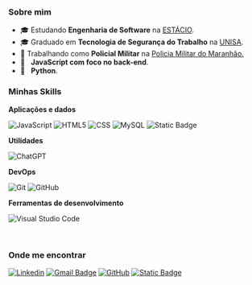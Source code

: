 <h3>Sobre mim</h3>

- 🎓 Estudando **Engenharia de Software** na <a href="https://estacio.br/">ESTÁCIO</a>.
- 🎓 Graduado em  **Tecnologia de Segurança do Trabalho** na <a href="https://www.unisa.br/">UNISA</a>.
- 💼 Trabalhando como **Policial Militar** na <a href="https://www.pm.ma.gov.br/">Policia Militar do Maranhão.</a>
- 🌱 &nbsp; **JavaScript com foco no back-end**.
- 🌱 &nbsp; **Python**.

<h3>Minhas Skills</h3>

**Aplicações e dados**

![JavaScript](https://img.shields.io/badge/-JavaScript-333333?style=flat&logo=javascript)
![HTML5](https://img.shields.io/badge/-HTML5-333333?style=flat&logo=HTML5)
![CSS](https://img.shields.io/badge/-CSS-333333?style=flat&logo=CSS3&logoColor=1572B6)
![MySQL](https://img.shields.io/badge/-MySQL-333333?style=flat&logo=mysql)
![Static Badge](https://img.shields.io/badge/Node.js-gray?style=flat&logo=Node.js)





**Utilidades**

![ChatGPT](https://img.shields.io/badge/chatGPT-74aa9c?style=for-the-badge&logo=openai&logoColor=white)


**DevOps**

![Git](https://img.shields.io/badge/-Git-333333?style=flat&logo=git)
![GitHub](https://img.shields.io/badge/-GitHub-333333?style=flat&logo=github)


**Ferramentas de desenvolvimento**

![Visual Studio Code](https://img.shields.io/badge/-Visual%20Studio%20Code-333333?style=flat&logo=visual-studio-code&logoColor=007ACC)

<br/>



<h3>Onde me encontrar</h3>

[![Linkedin](https://img.shields.io/badge/-haylonmosinho-blue?style=flat-square&logo=Linkedin&logoColor=white&link=LINK-DO-SEU-LINKEDIN)](https://www.linkedin.com/in/haylonmosinho/)
[![Gmail Badge](https://img.shields.io/badge/-haylonmosinho.dev-006bed?style=flat-square&logo=Gmail&logoColor=white&link=mailto:SEU-EMAIL)](mailto:haylonmosinho.dev@gmail.com)
[![GitHub](https://img.shields.io/github/followers/iuricode?label=follow&style=social)](https://github.com/haylonmosinhodev)
[![Static Badge](https://img.shields.io/badge/Whatsapp-gray?style=flat&logo=whatsapp)](https://wa.me/5599985276435)

